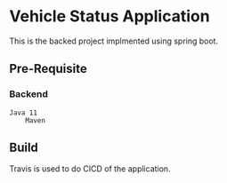 # Vehicle Status Application
This is the backed project implmented using spring boot. 

## Pre-Requisite

### Backend
	Java 11
        Maven

## Build
Travis is used to do CICD of the application.
### 

